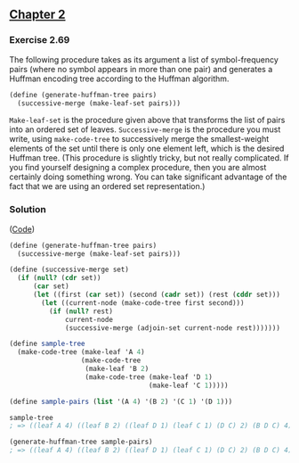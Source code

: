 ## [Chapter 2](../index.md#2-Building-Abstractions-with-Data)

### Exercise 2.69

The following procedure takes as its argument a list of symbol-frequency pairs (where no symbol appears in more than one pair) and generates a Huffman encoding tree according to the Huffman algorithm.

```scheme
(define (generate-huffman-tree pairs)
  (successive-merge (make-leaf-set pairs)))
```

`Make-leaf-set` is the procedure given above that transforms the list of pairs into an ordered set of leaves. `Successive-merge` is the procedure you must write, using `make-code-tree` to successively merge the smallest-weight elements of the set until there is only one element left, which is the desired Huffman tree. (This procedure is slightly tricky, but not really complicated. If you find yourself designing a complex procedure, then you are almost certainly doing something wrong. You can take significant advantage of the fact that we are using an ordered set representation.) 

### Solution

([Code](../../src/Chapter%202/Exercise%202.69.scm))

```scheme
(define (generate-huffman-tree pairs)
  (successive-merge (make-leaf-set pairs)))

(define (successive-merge set)
  (if (null? (cdr set))
      (car set)
      (let ((first (car set)) (second (cadr set)) (rest (cddr set)))
        (let ((current-node (make-code-tree first second)))
          (if (null? rest)
              current-node
              (successive-merge (adjoin-set current-node rest)))))))

(define sample-tree
  (make-code-tree (make-leaf 'A 4)
                  (make-code-tree
                   (make-leaf 'B 2)
                   (make-code-tree (make-leaf 'D 1)
                                   (make-leaf 'C 1)))))

(define sample-pairs (list '(A 4) '(B 2) '(C 1) '(D 1)))

sample-tree
; => ((leaf A 4) ((leaf B 2) ((leaf D 1) (leaf C 1) (D C) 2) (B D C) 4) (A B D C) 8)

(generate-huffman-tree sample-pairs)
; => ((leaf A 4) ((leaf B 2) ((leaf D 1) (leaf C 1) (D C) 2) (B D C) 4) (A B D C) 8)
```

